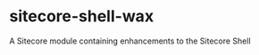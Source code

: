 sitecore-shell-wax
==================

A Sitecore module containing enhancements to the Sitecore Shell